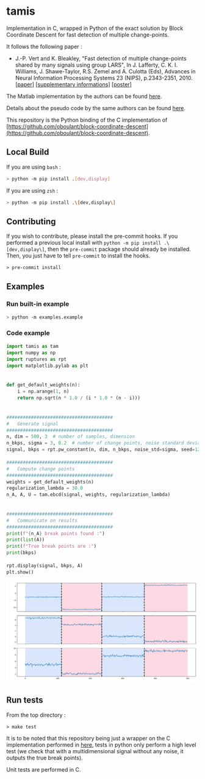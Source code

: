 # tamis

Implementation in C, wrapped in Python of the exact solution by Block Coordinate Descent for fast detection of multiple change-points.

It follows the following paper :

* J.-P. Vert and K. Bleakley, "Fast detection of multiple change-points shared by many signals using group LARS", In J. Lafferty, C. K. I. Williams, J. Shawe-Taylor, R.S. Zemel and A. Culotta (Eds), Advances in Neural Information Processing Systems 23 (NIPS), p.2343-2351, 2010. [[paper]](https://members.cbio.mines-paristech.fr/~jvert/svn/ngs/Lasso/article/groupLARS/nips2010/nips2010.pdf) [[supplementary informations]](https://members.cbio.mines-paristech.fr/~jvert/svn/ngs/Lasso/article/groupLARS/nips2010/supplementary.pdf) [[poster]](https://members.cbio.mines-paristech.fr/~jvert/publi/nips2010poster/poster.pdf)

The Matlab implementation by the authors can be found [here](https://members.cbio.mines-paristech.fr/~jvert/svn/GFLseg/html/).

Details about the pseudo code by the same authors can be found [here](https://hal.archives-ouvertes.fr/hal-00602121).

This repository is the Python binding of the C implementation of [https://github.com/oboulant/block-coordinate-descent](https://github.com/oboulant/block-coordinate-descent).

## Local Build

If you are using `bash` :
```bash
> python -m pip install .[dev,display]
```

If you are using `zsh` :
```zsh
> python -m pip install .\[dev,display\]
```

## Contributing

If you wish to contribute, please install the pre-commit hooks. If you performed a previous local install with `python -m pip install .\[dev,display\]`, then the `pre-commit` package should already be installed. Then, you just have to tell `pre-commit` to install the hooks.

```
> pre-commit install
```

## Examples

### Run built-in example

```zsh
> python -m examples.example
```

### Code example

```python
import tamis as tam
import numpy as np
import ruptures as rpt
import matplotlib.pylab as plt


def get_default_weights(n):
    i = np.arange(1, n)
    return np.sqrt(n * 1.0 / (i * 1.0 * (n - i)))


#######################################
#   Generate signal
#######################################
n, dim = 500, 3  # number of samples, dimension
n_bkps, sigma = 3, 0.2  # number of change points, noise standard deviation
signal, bkps = rpt.pw_constant(n, dim, n_bkps, noise_std=sigma, seed=1234)

#######################################
#   Compute change points
#######################################
weights = get_default_weights(n)
regularization_lambda = 30.0
n_A, A, U = tam.ebcd(signal, weights, regularization_lambda)


#######################################
#   Communicate on results
#######################################
print(f"{n_A} break points found :")
print(list(A))
print(f"True break points are :")
print(bkps)

rpt.display(signal, bkps, A)
plt.show()
```

![](./images/tamis_example_graph.png)

## Run tests

From the top directory :

```
> make test
```

It is to be noted that this repository being just a wrapper on the C implementation performed in [here](https://github.com/oboulant/block-coordinate-descent), tests in python only perform a high level test (we check that with a multidimensional signal without any noise, it outputs the true break points).

Unit tests are performed in C.
